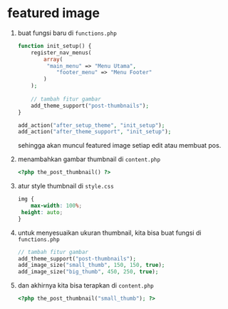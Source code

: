 # featured image

1. buat fungsi baru di `functions.php`

   ```php
   function init_setup() {
       register_nav_menus(
           array(
           	"main_menu" => "Menu Utama",
               "footer_menu" => "Menu Footer"
           )
       );
       
       // tambah fitur gambar
       add_theme_support("post-thumbnails");
   }
   
   add_action("after_setup_theme", "init_setup");
   add_action("after_theme_support", "init_setup");
   ```

   sehingga akan muncul featured image setiap edit atau membuat pos.

2. menambahkan gambar thumbnail di `content.php`

   ```php
   <?php the_post_thumbnail() ?>
   ```

3. atur style thumbnail di `style.css`

   ```css
   img {
       max-width: 100%;
   	height: auto;
   }
   ```

4. untuk menyesuaikan ukuran thumbnail, kita bisa buat fungsi di `functions.php`

   ```php
   // tambah fitur gambar
   add_theme_support("post-thumbnails");
   add_image_size("small_thumb", 150, 150, true);
   add_image_size("big_thumb", 450, 250, true);
   ```

5. dan akhirnya kita bisa terapkan di `content.php`

   ```php
   <?php the_post_thumbnail("small_thumb"); ?>
   ```

   